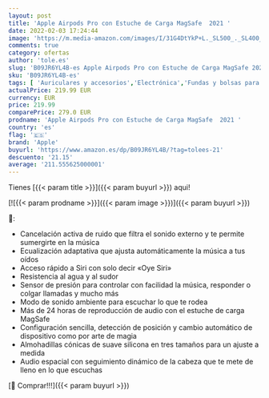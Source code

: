 ```yaml
---
layout: post
title: 'Apple Airpods Pro con Estuche de Carga MagSafe  2021 '
date: 2022-02-03 17:24:44
image: 'https://m.media-amazon.com/images/I/31G4DtYkP+L._SL500_._SL400_.jpg'
comments: true
category: ofertas
author: 'tole.es'
slug: 'B09JR6YL4B-es Apple Airpods Pro con Estuche de Carga MagSafe 2021'
sku: 'B09JR6YL4B-es'
tags: [ 'Auriculares y accesorios','Electrónica','Fundas y bolsas para auriculares','apple', ]
actualPrice: 219.99 EUR
currency: EUR
price: 219.99
comparePrice: 279.0 EUR
prodname: 'Apple Airpods Pro con Estuche de Carga MagSafe  2021 '
country: 'es'
flag: '🇪🇸'
brand: 'Apple'
buyurl: 'https://www.amazon.es/dp/B09JR6YL4B/?tag=tolees-21'
descuento: '21.15'
average: '211.555625000001'
---
```


Tienes [{{< param title >}}]({{< param buyurl >}}) aqui!

[![{{< param prodname >}}]({{< param image >}})]({{< param buyurl >}})

🔎:

- Cancelación activa de ruido que filtra el sonido externo y te permite sumergirte en la música
- Ecualización adaptativa que ajusta automáticamente la música a tus oídos
- Acceso rápido a Siri con solo decir «Oye Siri»
- Resistencia al agua y al sudor
- Sensor de presión para controlar con facilidad la música, responder o colgar llamadas y mucho más
- Modo de sonido ambiente para escuchar lo que te rodea
- Más de 24 horas de reproducción de audio con el estuche de carga MagSafe
- Configuración sencilla, detección de posición y cambio automático de dispositivo como por arte de magia
- Almohadillas cónicas de suave silicona en tres tamaños para un ajuste a medida
- Audio espacial con seguimiento dinámico de la cabeza que te mete de lleno en lo que escuchas

[🛒 Comprar!!!]({{< param buyurl >}})
